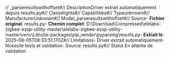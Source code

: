// _parseresultswithoffset#// DescriptionDriver extrait automatiquement depuis results.py#// Classelights#// Capabilities#// Typeunknown#// ManufacturerUnknown#// Model_parseresultswithoffset#// Source- **Fichier original**: results.py- **Chemin complet**: D:\Download\Compressed\elelabs-zigbee-ezsp-utility-master\elelabs-zigbee-ezsp-utility-master\venv\Lib\site-packages\pip\_vendor\pyparsing\results.py- **Extrait le**: 2025-08-05T08:33:51.170Z#// Limitations- Driver extrait automatiquement- Ncessite tests et validation- Source: results.py#// Statut En attente de validation